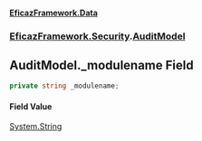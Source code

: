 #### [EficazFramework.Data](EficazFrameworkData.md 'EficazFramework Data')
### [EficazFramework.Security](EficazFrameworkData.md#EficazFramework.Security 'EficazFramework.Security').[AuditModel](EficazFramework.Security/AuditModel.md 'EficazFramework.Security.AuditModel')

## AuditModel._modulename Field

```csharp
private string _modulename;
```

#### Field Value
[System.String](https://docs.microsoft.com/en-us/dotnet/api/System.String 'System.String')
